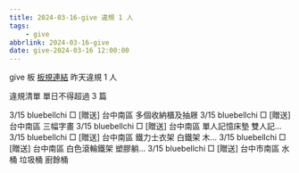 ```yaml
---
title: 2024-03-16-give 違規 1 人
tags:
    - give
abbrlink: 2024-03-16-give
date: give-2024-03-16 12:00:00
---
```

give 板 [板規連結](https://www.ptt.cc/bbs/give/M.1612495900.A.C32.html)
昨天違規 1 人
<!-- more -->

違規清單
單日不得超過 3 篇

3/15 bluebellchi □ [贈送] 台中南區 多個收納櫃及抽屜
3/15 bluebellchi □ [贈送] 台中南區 三幅字畫
3/15 bluebellchi □ [贈送] 台中南區 單人記憶床墊 雙人記…
3/15 bluebellchi □ [贈送] 台中南區 鐵力士衣架 白鐵架 木…
3/15 bluebellchi □ [贈送] 台中南區 白色滾輪鐵架 塑膠躺…
3/15 bluebellchi □ [贈送] 台中市南區 水桶 垃圾桶 廚餘桶